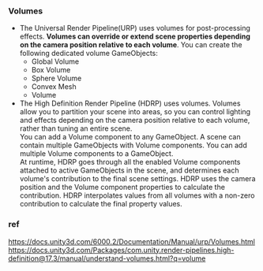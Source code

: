 ### Volumes
- The Universal Render Pipeline(URP) uses volumes for post-processing
 effects. **Volumes can override or extend scene properties depending on the camera
 position relative to each volume**.
 You can create the following dedicated volume GameObjects:
  - Global Volume
  - Box Volume
  - Sphere Volume
  - Convex Mesh
  - Volume
- The High Definition Render Pipeline (HDRP) uses volumes. Volumes allow you to partition your scene into areas, so you can control lighting and effects depending on the camera position relative to each volume, rather than tuning an entire scene. \
 You can add a Volume component to any GameObject. A scene can contain multiple GameObjects with Volume components. You can add multiple Volume components to a GameObject. \
 At runtime, HDRP goes through all the enabled Volume components attached to active GameObjects in the scene, and determines each volume's contribution to the final scene settings. HDRP uses the camera position and the Volume component properties to calculate the contribution. HDRP interpolates values from all volumes with a non-zero contribution to calculate the final property values.

### ref 
https://docs.unity3d.com/6000.2/Documentation/Manual/urp/Volumes.html \
https://docs.unity3d.com/Packages/com.unity.render-pipelines.high-definition@17.3/manual/understand-volumes.html?q=volume
